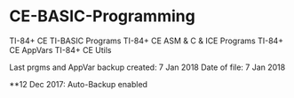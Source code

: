 # CE-BASIC-Programming
TI-84+ CE TI-BASIC Programs
TI-84+ CE ASM & C & ICE Programs
TI-84+ CE AppVars
TI-84+ CE Utils

Last prgms and AppVar backup created: 7 Jan 2018
Date of file: 7 Jan 2018

**12 Dec 2017: Auto-Backup enabled
